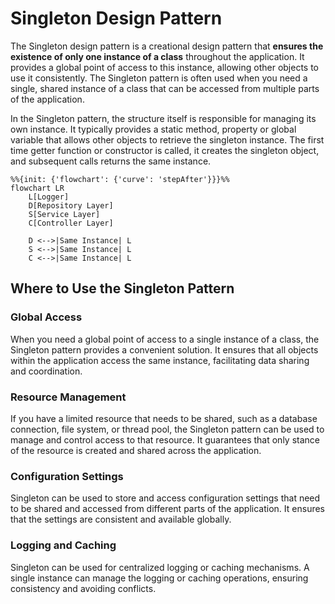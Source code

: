 # Singleton Design Pattern

The Singleton design pattern is a creational design pattern that
**ensures the existence of only one instance of a class** throughout the application. It provides a global point of
access to this instance, allowing other objects to use it consistently. The Singleton pattern is often used when you
need a single, shared instance of a class that can be accessed from multiple parts of the application.

In the Singleton pattern, the structure itself is responsible for managing its own instance. It typically provides a
static method, property or global variable that allows other objects to retrieve the singleton instance. The first time
getter function or constructor is called, it creates the singleton object, and subsequent calls returns the same
instance.

```mermaid
%%{init: {'flowchart': {'curve': 'stepAfter'}}}%%
flowchart LR
    L[Logger]
    D[Repository Layer]
    S[Service Layer]
    C[Controller Layer]

    D <-->|Same Instance| L
    S <-->|Same Instance| L
    C <-->|Same Instance| L

```

## Where to Use the Singleton Pattern

### Global Access

When you need a global point of access to a single instance of a class, the Singleton pattern provides a convenient
solution. It ensures that all objects within the application access the same instance, facilitating data
sharing and coordination.

### Resource Management

If you have a limited resource that needs to be shared, such as a database connection, file system, or thread pool, the
Singleton pattern can be used to manage and control access to that resource. It guarantees that only stance of the
resource is created and shared across the application.

### Configuration Settings

Singleton can be used to store and access configuration settings that need to be shared and accessed from different
parts of the application. It ensures that the settings are consistent and available globally.

### Logging and Caching

Singleton can be used for centralized logging or caching mechanisms. A single instance can manage
the logging or caching operations, ensuring consistency and avoiding conflicts.